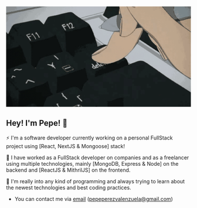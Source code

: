![gif](programmingg.gif)

## Hey! I'm Pepe! 👋

⚡ I'm a software developer currently working on a personal FullStack project using [React, NextJS & Mongoose] stack!

🌱 I have worked as a FullStack developer on companies and as a freelancer using multiple technologies, mainly [MongoDB, Express & Node] on the backend and [ReactJS & MithrilJS] on the frontend.

🤔 I'm really into any kind of programming and always trying to learn about the newest technologies and best coding practices.

- You can contact me via [email](mailto:pepeperezvalenzuela@gmail.com) (pepeperezvalenzuela@gmail.com)

<!--
**Jorpeser/jorpeser** is a ✨ _special_ ✨ repository because its `README.md` (this file) appears on your GitHub profile.

Here are some ideas to get you started:

- 🔭 I’m currently working on ...
- 🌱 I’m currently learning ...
- 👯 I’m looking to collaborate on ...
- 🤔 I’m looking for help with ...
- 💬 Ask me about ...
- 📫 How to reach me: ...
- 😄 Pronouns: ...
- ⚡ Fun fact: ...
-->
